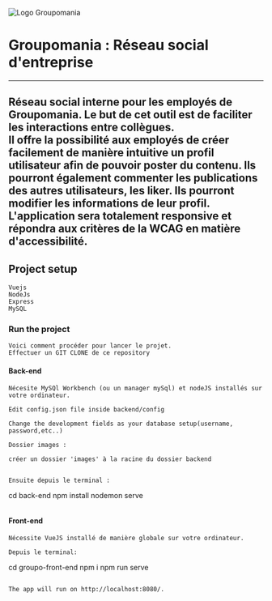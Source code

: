 ![Logo Groupomania ](http://localhost:8080/assets/icon-left-font.png "Groupomania, réseau social")
# Groupomania : Réseau social d'entreprise  

-------------------------- 
**Réseau social interne** pour les employés de Groupomania. Le but de cet outil est de faciliter les interactions entre collègues.  
Il offre la possibilité aux employés de créer facilement de manière intuitive un profil utilisateur afin de pouvoir poster du contenu. Ils pourront également commenter les publications des autres utilisateurs, les liker. Ils pourront modifier les informations de leur profil.  
L'application sera totalement responsive et répondra aux critères de la WCAG en matière d'accessibilité.  
------------------------
## Project setup
```
Vuejs
NodeJs
Express
MySQL
```

### Run the project
```
Voici comment procéder pour lancer le projet.  
Effectuer un GIT CLONE de ce repository
```

#### Back-end
```
Nécesite MySQl Workbench (ou un manager mySql) et nodeJS installés sur votre ordinateur.

Edit config.json file inside backend/config

Change the development fields as your database setup(username, password,etc..)

Dossier images :

créer un dossier 'images' à la racine du dossier backend 


Ensuite depuis le terminal :

```
cd back-end
npm install
nodemon serve
```
```

#### Front-end
```
Nécessite VueJS installé de manière globale sur votre ordinateur.

Depuis le terminal:

```
cd groupo-front-end
npm i
npm run serve
```

The app will run on http://localhost:8080/.
```
